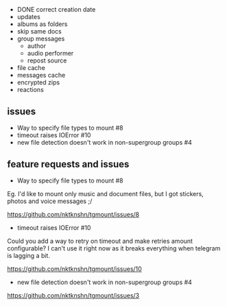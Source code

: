 ##
- DONE correct creation date
- updates
- albums as folders
- skip same docs
- group messages
    - author
    - audio performer
    - repost source
- file cache
- messages cache
- encrypted zips
- reactions

## issues
-  Way to specify file types to mount #8 
-  timeout raises IOError #10 
-  new file detection doesn't work in non-supergroup groups #4 


## feature requests and issues
-  Way to specify file types to mount #8 

Eg. I'd like to mount only music and document files, but I got stickers, photos and voice messages ;/

https://github.com/nktknshn/tgmount/issues/8

-  timeout raises IOError #10 

Could you add a way to retry on timeout and make retries amount configurable?
I can't use it right now as it breaks everything when telegram is lagging a bit.

https://github.com/nktknshn/tgmount/issues/10

-  new file detection doesn't work in non-supergroup groups #4 

https://github.com/nktknshn/tgmount/issues/3